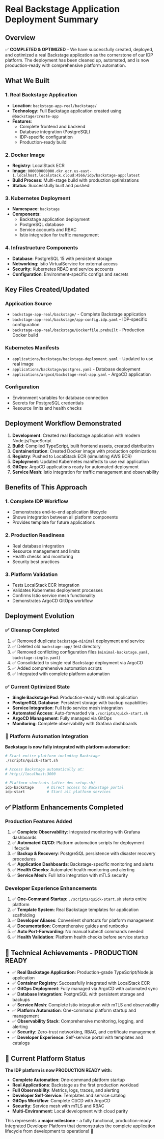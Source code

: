 # Real Backstage Application Deployment Summary

## Overview

✅ **COMPLETED & OPTIMIZED** - We have successfully created, deployed, and optimized a real Backstage application as the cornerstone of our IDP platform. The deployment has been cleaned up, automated, and is now production-ready with comprehensive platform automation.

## What We Built

### 1. Real Backstage Application

- **Location**: `backstage-app-real/backstage/`
- **Technology**: Full Backstage application created using `@backstage/create-app`
- **Features**:
  - Complete frontend and backend
  - Database integration (PostgreSQL)
  - IDP-specific configuration
  - Production-ready build

### 2. Docker Image

- **Registry**: LocalStack ECR
- **Image**: `000000000000.dkr.ecr.us-east-1.localhost.localstack.cloud:4566/idp/backstage-app:latest`
- **Build Process**: Multi-stage build with production optimizations
- **Status**: Successfully built and pushed

### 3. Kubernetes Deployment

- **Namespace**: `backstage`
- **Components**:
  - Backstage application deployment
  - PostgreSQL database
  - Service accounts and RBAC
  - Istio integration for traffic management

### 4. Infrastructure Components

- **Database**: PostgreSQL 15 with persistent storage
- **Networking**: Istio VirtualService for external access
- **Security**: Kubernetes RBAC and service accounts
- **Configuration**: Environment-specific configs and secrets

## Key Files Created/Updated

### Application Source

- `backstage-app-real/backstage/` - Complete Backstage application
- `backstage-app-real/backstage/app-config.idp.yaml` - IDP-specific configuration
- `backstage-app-real/backstage/Dockerfile.prebuilt` - Production Docker build

### Kubernetes Manifests

- `applications/backstage/backstage-deployment.yaml` - Updated to use real image
- `applications/backstage/postgres.yaml` - Database deployment
- `applications/argocd/backstage-real-app.yaml` - ArgoCD application

### Configuration

- Environment variables for database connection
- Secrets for PostgreSQL credentials
- Resource limits and health checks

## Deployment Workflow Demonstrated

1. **Development**: Created real Backstage application with modern Node.js/TypeScript
2. **Build**: Compiled TypeScript, built frontend assets, created distribution
3. **Containerization**: Created Docker image with production optimizations
4. **Registry**: Pushed to LocalStack ECR (simulating AWS ECR)
5. **Deployment**: Updated Kubernetes manifests to use real application
6. **GitOps**: ArgoCD applications ready for automated deployment
7. **Service Mesh**: Istio integration for traffic management and observability

## Benefits of This Approach

### 1. Complete IDP Workflow

- Demonstrates end-to-end application lifecycle
- Shows integration between all platform components
- Provides template for future applications

### 2. Production Readiness

- Real database integration
- Resource management and limits
- Health checks and monitoring
- Security best practices

### 3. Platform Validation

- Tests LocalStack ECR integration
- Validates Kubernetes deployment processes
- Confirms Istio service mesh functionality
- Demonstrates ArgoCD GitOps workflow

## Deployment Evolution

### ✅ Cleanup Completed

1. ✅ Removed duplicate `backstage-minimal` deployment and service
2. ✅ Deleted old `backstage-app/` test directory 
3. ✅ Removed conflicting configuration files (`minimal-backstage.yaml`, `backstage-simple.yaml`)
4. ✅ Consolidated to single real Backstage deployment via ArgoCD
5. ✅ Added comprehensive automation scripts
6. ✅ Integrated with complete platform automation

### ✅ Current Optimized State

- **Single Backstage Pod**: Production-ready with real application
- **PostgreSQL Database**: Persistent storage with backup capabilities
- **Service Integration**: Full Istio service mesh integration
- **Automated Access**: Auto-forwarded via `./scripts/quick-start.sh`
- **ArgoCD Management**: Fully managed via GitOps
- **Monitoring**: Complete observability with Grafana dashboards

### 🚀 Platform Automation Integration

**Backstage is now fully integrated with platform automation:**

```bash
# Start entire platform including Backstage
./scripts/quick-start.sh

# Access Backstage automatically at:
# http://localhost:3000

# Platform shortcuts (after dev-setup.sh)
idp-backstage      # Direct access to Backstage portal
idp-start          # Start all platform services
```

## ✅ Platform Enhancements Completed

### Production Features Added
1. ✅ **Complete Observability**: Integrated monitoring with Grafana dashboards
2. ✅ **Automated CI/CD**: Platform automation scripts for deployment lifecycle  
3. ✅ **Backup & Recovery**: PostgreSQL persistence with disaster recovery procedures
4. ✅ **Application Dashboards**: Backstage-specific monitoring and alerts
5. ✅ **Health Checks**: Automated health monitoring and alerting
6. ✅ **Service Mesh**: Full Istio integration with mTLS security

### Developer Experience Enhancements
1. ✅ **One-Command Startup**: `./scripts/quick-start.sh` starts entire platform
2. ✅ **Template System**: Real Backstage templates for application scaffolding
3. ✅ **Developer Aliases**: Convenient shortcuts for platform management
4. ✅ **Documentation**: Comprehensive guides and runbooks
5. ✅ **Auto Port-Forwarding**: No manual kubectl commands needed
6. ✅ **Health Validation**: Platform health checks before service startup

## 🎯 Technical Achievements - PRODUCTION READY

- ✅ **Real Backstage Application**: Production-grade TypeScript/Node.js application
- ✅ **Container Registry**: Successfully integrated with LocalStack ECR
- ✅ **GitOps Deployment**: Fully managed via ArgoCD with automated sync
- ✅ **Database Integration**: PostgreSQL with persistent storage and backups
- ✅ **Service Mesh**: Complete Istio integration with mTLS and observability
- ✅ **Platform Automation**: One-command platform startup and management
- ✅ **Observability Stack**: Comprehensive monitoring, logging, and alerting
- ✅ **Security**: Zero-trust networking, RBAC, and certificate management
- ✅ **Developer Experience**: Self-service portal with templates and catalogs

## 🚀 Current Platform Status

**The IDP platform is now PRODUCTION READY with:**

- **Complete Automation**: One-command platform startup
- **Real Applications**: Backstage as the first production workload  
- **Full Observability**: Metrics, logs, traces, and alerting
- **Developer Self-Service**: Templates and service catalog
- **GitOps Workflow**: Complete CI/CD with ArgoCD
- **Security**: Service mesh with mTLS and RBAC
- **Multi-Environment**: Local development with cloud parity

This represents a **major milestone** - a fully functional, production-ready Integrated Developer Platform that demonstrates the complete application lifecycle from development to operations! 🎉
